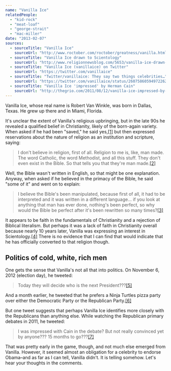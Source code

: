 ```yaml
---
name: "Vanilla Ice"
relatedPeople:
  - "kid-rock"
  - "meat-loaf"
  - "george-strait"
  - "mac-miller"
date: "2013-02-07"
sources:
  - sourceTitle: "Vanilla Ice"
    sourceUrl: "http://www.roctober.com/roctober/greatness/vanilla.html"
  - sourceTitle: "Vanilla Ice drawn to Scientology"
    sourceUrl: "http://www.religionnewsblog.com/5653/vanilla-ice-drawn-to-scientology"
  - sourceTitle: "Vanilla Ice (vanillaice) on Twitter"
    sourceUrl: "https://twitter.com/vanillaice"
  - sourceTitle: "Twitter/vanillaice: They say two things celebrities…"
    sourceUrl: "https://twitter.com/vanillaice/status/260758605949722624"
  - sourceTitle: "Vanilla Ice 'impressed' by Herman Cain"
    sourceUrl: "http://thegrio.com/2011/08/12/vanilla-ice-impressed-by-herman-cain/"
---
```


Vanilla Ice, whose real name is Robert Van Winkle, was born in Dallas, Texas. He grew up there and in Miami, Florida.

It's unclear the extent of Vanilla's religious upbringing, but in the late 90s he revealed a qualified belief in Christianity, likely of the born-again variety. When asked if he had been "saved," he said yes,<a class="source-citation" href="#http://www.roctober.com/roctober/greatness/vanilla.html" title="Vanilla Ice">[1]</a> but then expressed reservations about the nature of religion as an institution and scripture, saying:

>I don't believe in religion, first of all. Religion to me is, like, man made. The word Catholic, the word Methodist, and all this stuff. They don't even exist in the Bible. So that tells you that they're man made.<a class="source-citation" href="#http://www.roctober.com/roctober/greatness/vanilla.html" title="Vanilla Ice">[2]</a>

Well, the Bible wasn't written in English, so that might be one explanation. Anyway, when asked if he believed in the primacy of the Bible, he said "some of it" and went on to explain:

>I believe the Bible's been manipulated, because first of all, it had to be interpreted and it was written in a different language… if you look at anything that man has ever done, nothing's been perfect, so why would the Bible be perfect after it's been rewritten so many times?<a class="source-citation" href="#http://www.roctober.com/roctober/greatness/vanilla.html" title="Vanilla Ice">[3]</a>

It appears to be faith in the fundamentals of Christianity and a rejection of Biblical literalism. But perhaps it was a lack of faith in Christianity overall because nearly 10 years later, Vanilla was expressing an interest in Scientology.<a class="source-citation" href="#http://www.religionnewsblog.com/5653/vanilla-ice-drawn-to-scientology" title="Vanilla Ice drawn to Scientology">[4]</a> There is no evidence that I can find that would indicate that he has officially converted to that religion though.


## Politics of cold, white, rich men

One gets the sense that Vanilla's not all that into politics. On November 6, 2012 (election day), he tweeted:

>Today they will decide who is the next President???<a class="source-citation" href="#https://twitter.com/vanillaice" title="Vanilla Ice (vanillaice) on Twitter">[5]</a>

And a month earlier, he tweeted that he prefers a Ninja Turtles pizza party over either the Democratic Party or the Republican Party.<a class="source-citation" href="#https://twitter.com/vanillaice/status/260758605949722624" title="Twitter/vanillaice: They say two things celebrities…">[6]</a>

But one tweet suggests that perhaps Vanilla Ice identifies more closely with the Republicans than anything else. While watching the Republican primary debates in 2011, he tweeted:

>I was impressed with Cain in the debate? But not really convinced yet by anyone??? 15 months to go???<a class="source-citation" href="#http://thegrio.com/2011/08/12/vanilla-ice-impressed-by-herman-cain/" title="Vanilla Ice &apos;impressed&apos; by Herman Cain">[7]</a>

That was pretty early in the game, though, and not much else emerged from Vanilla. However, it seemed almost an obligation for a celebrity to endorse Obama–and as far as I can tell, Vanilla didn't. It is telling somehow. Let's hear your thoughts in the comments.